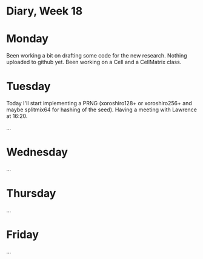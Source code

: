 # Diary, Week 18

# Monday

Been working a bit on drafting some code for the new research. Nothing uploaded to github yet.
Been working on a Cell and a CellMatrix class.

# Tuesday

Today I'll start implementing a PRNG (xoroshiro128+ or xoroshiro256+ and maybe splitmix64 for hashing of the seed).
Having a meeting with Lawrence at 16:20.

...

# Wednesday

...

# Thursday

...

# Friday

...
